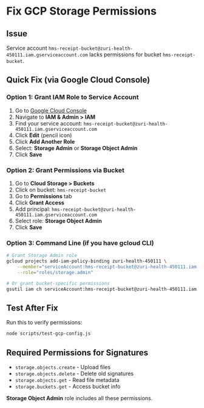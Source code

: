 # Fix GCP Storage Permissions

## Issue
Service account `hms-receipt-bucket@zuri-health-450111.iam.gserviceaccount.com` lacks permissions for bucket `hms-receipt-bucket`.

## Quick Fix (via Google Cloud Console)

### Option 1: Grant IAM Role to Service Account
1. Go to [Google Cloud Console](https://console.cloud.google.com)
2. Navigate to **IAM & Admin > IAM**
3. Find your service account: `hms-receipt-bucket@zuri-health-450111.iam.gserviceaccount.com`
4. Click **Edit** (pencil icon)
5. Click **Add Another Role**
6. Select: **Storage Admin** or **Storage Object Admin**
7. Click **Save**

### Option 2: Grant Permissions via Bucket
1. Go to **Cloud Storage > Buckets**
2. Click on bucket: `hms-receipt-bucket`
3. Go to **Permissions** tab
4. Click **Grant Access**
5. Add principal: `hms-receipt-bucket@zuri-health-450111.iam.gserviceaccount.com`
6. Select role: **Storage Object Admin**
7. Click **Save**

### Option 3: Command Line (if you have gcloud CLI)
```bash
# Grant Storage Admin role
gcloud projects add-iam-policy-binding zuri-health-450111 \
    --member="serviceAccount:hms-receipt-bucket@zuri-health-450111.iam.gserviceaccount.com" \
    --role="roles/storage.admin"

# Or grant bucket-specific permissions
gsutil iam ch serviceAccount:hms-receipt-bucket@zuri-health-450111.iam.gserviceaccount.com:objectAdmin gs://hms-receipt-bucket
```

## Test After Fix
Run this to verify permissions:
```bash
node scripts/test-gcp-config.js
```

## Required Permissions for Signatures
- `storage.objects.create` - Upload files
- `storage.objects.delete` - Delete old signatures  
- `storage.objects.get` - Read file metadata
- `storage.buckets.get` - Access bucket info

**Storage Object Admin** role includes all these permissions.